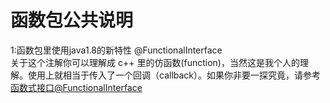 # 函数包公共说明  
1:函数包里使用java1.8的新特性 @FunctionalInterface  
关于这个注解你可以理解成 c++ 里的仿函数(function)，当然这是我个人的理解。使用上就相当于传入了一个回调（callback）。如果你非要一探究竟，请参考[函数式接口@FunctionalInterface](https://www.jianshu.com/p/52cdc402fb5d)